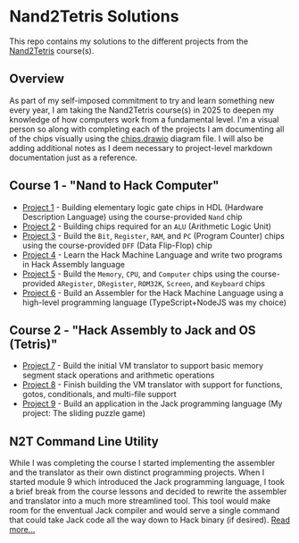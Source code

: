 # Nand2Tetris Solutions

This repo contains my solutions to the different projects from the [Nand2Tetris](https://www.nand2tetris.org/) course(s).

## Overview

As part of my self-imposed commitment to try and learn something new every year, I am taking the Nand2Tetris course(s) in 2025 to deepen my knowledge of how computers work from a fundamental level. I'm a visual person so along with completing each of the projects I am documenting all of the chips visually using the [chips.drawio](./chips.drawio) diagram file. I will also be adding additional notes as I deem necessary to project-level markdown documentation just as a reference.

## Course 1 - "Nand to Hack Computer"

- [Project 1](./project1/README.md) - Building elementary logic gate chips in HDL (Hardware Description Language) using the course-provided `Nand` chip
- [Project 2](./project2/README.md) - Building chips required for an `ALU` (Arithmetic Logic Unit)
- [Project 3](./project3/README.md) - Build the `Bit`, `Register`, `RAM`, and `PC` (Program Counter) chips using the course-provided `DFF` (Data Flip-Flop) chip
- [Project 4](./project4/README.md) - Learn the Hack Machine Language and write two programs in Hack Assembly language
- [Project 5](./project5/README.md) - Build the `Memory`, `CPU`, and `Computer` chips using the course-provided `ARegister`, `DRegister`, `ROM32K`, `Screen`, and `Keyboard` chips
- [Project 6](./project6/README.md) - Build an Assembler for the Hack Machine Language using a high-level programming language (TypeScript+NodeJS was my choice)

## Course 2 - "Hack Assembly to Jack and OS (Tetris)"
- [Project 7](./project7/README.md) - Build the initial VM translator to support basic memory segment stack operations and arithmetic operations
- [Project 8](./project8/README.md) - Finish building the VM translator with support for functions, gotos, conditionals, and multi-file support
- [Project 9](./project9/README.md) - Build an application in the Jack programming language (My project: The sliding puzzle game)

## N2T Command Line Utility

While I was completing the course I started implementing the assembler and the translator as their own distinct programming projects. When I started module 9 which introduced the Jack programming language, I took a brief break from the course lessons and decided to rewrite the assembler and translator into a much more streamlined tool. This tool would make room for the enventual Jack compiler and would serve a single command that could take Jack code all the way down to Hack binary (if desired). [Read more...](./n2t/README.md)